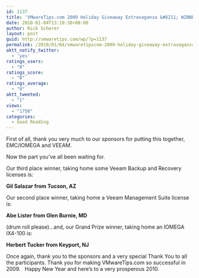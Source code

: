 ```yaml
---
id: 1137
title: 'VMwareTips.com 2009 Holiday Giveaway Extravaganza &#8211; WINNERS'
date: 2010-01-04T13:10:38+00:00
author: Rick Scherer
layout: post
guid: http://vmwaretips.com/wp/?p=1137
permalink: /2010/01/04/vmwaretipscom-2009-holiday-giveaway-extravaganza-winners/
aktt_notify_twitter:
  - 'yes'
ratings_users:
  - "0"
ratings_score:
  - "0"
ratings_average:
  - "0"
aktt_tweeted:
  - "1"
views:
  - "1758"
categories:
  - Good Reading
---
```

First of all, thank you very much to our sponsors for putting this together, EMC/IOMEGA and VEEAM.

Now the part you&#8217;ve all been waiting for.

Our third place winner, taking home some Veeam Backup and Recovery licenses is:

**Gil Salazar from Tucson, AZ**

Our second place winner, taking home a Veeam Management Suite license is:

**Abe Lister from Glen Burnie, MD**

(drum roll please)&#8230;and, our Grand Prize winner, taking home an IOMEGA IX4-100 is:

**Herbert Tucker from Keyport, NJ**

Once again, thank you to the sponsors and a very special Thank You to all the participants. Thank you for making VMwareTips.com so successful in 2009.   Happy New Year and here&#8217;s to a very prosperous 2010.